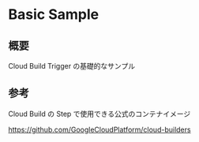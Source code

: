 # Basic Sample

## 概要

Cloud Build Trigger の基礎的なサンプル

## 参考

Cloud Build の Step で使用できる公式のコンテナイメージ

https://github.com/GoogleCloudPlatform/cloud-builders
